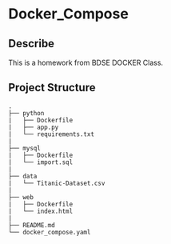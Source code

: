 # Docker_Compose

## Describe 
This is a homework from BDSE DOCKER Class. 



## Project Structure
```
.
├── python
|   ├── Dockerfile
|   ├── app.py
|   └── requirements.txt
|
├── mysql
|   ├── Dockerfile
|   └── import.sql
|
├── data
|   └── Titanic-Dataset.csv
|
├── web
|   ├── Dockerfile
|   └── index.html
|
├── README.md
└── docker_compose.yaml
    
```
